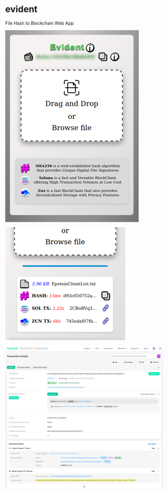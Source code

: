 # evident
File Hash to Blockchain Web App

![Main Page](https://github.com/sculptex/evident/blob/76e444aa9782da605b5c5d0211407c6657477794/img/evident.png)

![Submit File](https://github.com/sculptex/evident/blob/864bb2f727d2627fba4442f7ad3a8d687201b5f5/img/evident-file.png)

![Solana Transaction](https://github.com/sculptex/evident/blob/cfaebf65dc6a9d7bcf9cc7a0335c44ea09fe84d2/img/evident-sol.jpg)

